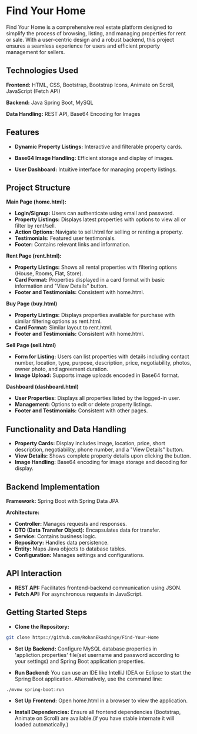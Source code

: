 
# Find Your Home


Find Your Home is a comprehensive real estate platform designed to simplify the process of browsing, listing, and managing properties for rent or sale. With a user-centric design and a robust backend, this project ensures a seamless experience for users and efficient property management for sellers.


## Technologies Used


**Frontend:** HTML, CSS, Bootstrap, Bootstrap Icons, Animate on Scroll, JavaScript (Fetch API)

**Backend:** Java Spring Boot, MySQL

**Data Handling:** REST API, Base64 Encoding for Images


## Features

- **Dynamic Property Listings:** Interactive and filterable property cards.
- **Base64 Image Handling:** Efficient storage and display of images.

- **User Dashboard:** Intuitive interface for managing property listings.



## Project Structure

**Main Page (home.html):** 

- **Login/Signup:** Users can authenticate using email and password.
- **Property Listings:** Displays latest properties with options to view all or filter by rent/sell.
- **Action Options:** Navigate to sell.html for selling or renting a property.
- **Testimonials:** Featured user testimonials.
- **Footer:** Contains relevant links and information.

**Rent Page (rent.html):** 

- **Property Listings:** Shows all rental properties with filtering options (House, Rooms, Flat, Store).
- **Card Format:** Properties displayed in a card format with basic information and "View Details" button.
- **Footer and Testimonials:** Consistent with home.html.

**Buy Page (buy.html)**
- **Property Listings:** Displays properties available for purchase with similar filtering options as rent.html.
- **Card Format:** Similar layout to rent.html.
- **Footer and Testimonials:** Consistent with home.html.

**Sell Page (sell.html)**
- **Form for Listing:** Users can list properties with details including contact number, location, type, purpose, description, price, negotiability, photos, owner photo, and agreement duration.
- **Image Upload:** Supports image uploads encoded in Base64 format.

**Dashboard (dashboard.html)**
- **User Properties:** Displays all properties listed by the logged-in user.
- **Management:** Options to edit or delete property listings.
- **Footer and Testimonials:** Consistent with other pages.
## Functionality and Data Handling

- **Property Cards:** Display includes image, location, price, short description, negotiability, phone number, and a "View Details" button.
- **View Details:** Shows complete property details upon clicking the button.
- **Image Handling:** Base64 encoding for image storage and decoding for display.
##  Backend Implementation

**Framework:** Spring Boot with Spring Data JPA

**Architecture:**

- **Controller:** Manages requests and responses.
- **DTO (Data Transfer Object):** Encapsulates data for transfer.
- **Service:** Contains business logic.
- **Repository:** Handles data persistence.
- **Entity:** Maps Java objects to database tables.
- **Configuration:** Manages settings and configurations.
## API Interaction

- **REST API:** Facilitates frontend-backend communication using JSON.
- **Fetch API:** For asynchronous requests in JavaScript.
## Getting Started Steps


- **Clone the Repository:**
```bash
git clone https://github.com/RohanEkashinge/Find-Your-Home
```

- **Set Up Backend:** Configure MySQL database properties in 'appliction.properties' file(set username and password according to your settings) and Spring Boot application properties.

 - **Run Backend:** You can use an IDE like IntelliJ IDEA or Eclipse to start the Spring Boot application. Alternatively, use the command line:
```bash
./mvnw spring-boot:run
```

- **Set Up Frontend:** Open home.html in a browser to view the application.

- **Install Dependencies:** Ensure all frontend dependencies (Bootstrap, Animate on Scroll) are available.(if you have stable internate it will loaded automatically.)

